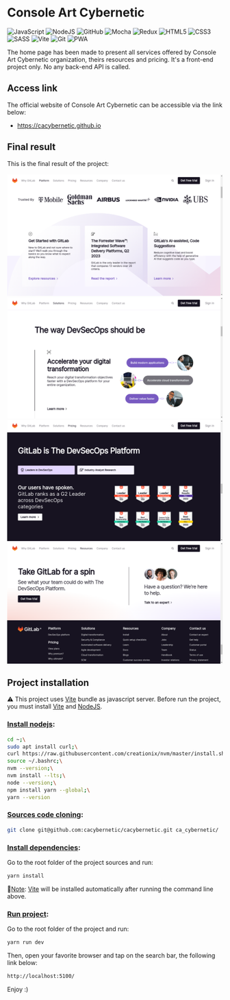 # Console Art Cybernetic
![JavaScript](https://img.shields.io/badge/javascript-%23323330.svg?style=for-the-badge&logo=javascript&logoColor=%23F7DF1E)
![NodeJS](https://img.shields.io/badge/node.js-6DA55F?style=for-the-badge&logo=node.js&logoColor=white)
![GitHub](https://img.shields.io/badge/github-%23121011.svg?style=for-the-badge&logo=github&logoColor=white)
![Mocha](https://img.shields.io/badge/-mocha-%238D6748?style=for-the-badge&logo=mocha&logoColor=white)
![Redux](https://img.shields.io/badge/redux-%23593d88.svg?style=for-the-badge&logo=redux&logoColor=white)
![HTML5](https://img.shields.io/badge/html5-%23E34F26.svg?style=for-the-badge&logo=html5&logoColor=white)
![CSS3](https://img.shields.io/badge/css3-%231572B6.svg?style=for-the-badge&logo=css3&logoColor=white)
![SASS](https://img.shields.io/badge/SASS-hotpink.svg?style=for-the-badge&logo=SASS&logoColor=white)
![Vite](https://img.shields.io/badge/vite-%23646CFF.svg?style=for-the-badge&logo=vite&logoColor=white)
![Git](https://img.shields.io/badge/git-%23F05033.svg?style=for-the-badge&logo=git&logoColor=white)
![PWA](https://img.shields.io/badge/PWA%20APP-8A2BE2?style=flat-square)

The home page has been made to present all services
offered by Console Art Cybernetic organization,
theirs resources and pricing. It's a front-end
project only. No any back-end API is called.

## Access link
The official website of Console Art Cybernetic
can be accessible via the link below:<br/>
- https://cacybernetic.github.io

## Final result
This is the final result of the project:<br/><br/>
![First render](./public/assets/render/render_1.png)
![Second render](./public/assets/render/render_2.png)
![Third render](./public/assets/render/render_3.png)
![Fourth render](./public/assets/render/render_4.png)

## Project installation
⚠️ This project uses <a href = "https://vitejs.dev/guide/">
Vite</a></u></i> bundle as javascript server.
Before run the project, you must install
<a href = "https://vitejs.dev/guide/">
Vite</a></u></i> and <a href = "https://nodejs.org/en">
NodeJS</a></u></i>.

### <u>Install nodejs</u>:
```sh
cd ~;\
sudo apt install curl;\
curl https://raw.githubusercontent.com/creationix/nvm/master/install.sh | bash;\
source ~/.bashrc;\
nvm --version;\
nvm install --lts;\
node --version;\
npm install yarn --global;\
yarn --version
```

### <u>Sources code cloning</u>:
```sh
git clone git@github.com:cacybernetic/cacybernetic.git ca_cybernetic/
```

### <u>Install dependencies</u>:
Go to the root folder of the project sources
and run:
```sh
yarn install
```
📔<u>Note</u>: <a href = "https://vitejs.dev/guide/">
Vite</a></u></i> will be installed automatically
after running the command line above.

### <u>Run project</u>:
Go to the root folder of the project and run:
```sh
yarn run dev
```
Then, open your favorite browser and tap on
the search bar, the following link below:
```sh
http://localhost:5100/
```

Enjoy :)
